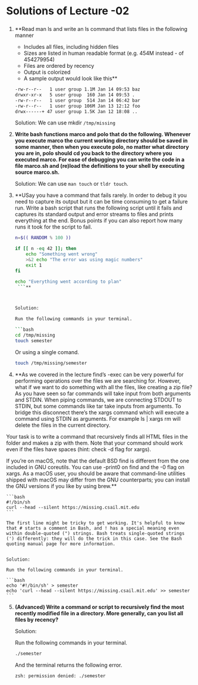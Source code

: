 # Solutions of Lecture -02

###
1. **Read man ls and write an ls command that lists files in the following manner

    - Includes all files, including hidden files
    - Sizes are listed in human readable format (e.g. 454M instead - of 454279954)
    - Files are ordered by recency
    - Output is colorized
    - A sample output would look like this**

    ```bash
    -rw-r--r--   1 user group 1.1M Jan 14 09:53 baz
    drwxr-xr-x   5 user group  160 Jan 14 09:53 .
    -rw-r--r--   1 user group  514 Jan 14 06:42 bar
    -rw-r--r--   1 user group 106M Jan 13 12:12 foo
    drwx------+ 47 user group 1.5K Jan 12 18:08 ..
    ```

    Solution: We can use mkdir ```/tmp/missing``` 

2. **Write bash functions marco and polo that do the following. Whenever you execute marco the current working directory should be saved in some manner, then when you execute polo, no matter what directory you are in, polo should cd you back to the directory where you executed marco. For ease of debugging you can write the code in a file marco.sh and (re)load the definitions to your shell by executing source marco.sh.**

    Solution: We can use ```man touch``` or ```tldr touch```.

3. **USay you have a command that fails rarely. In order to debug it you need to capture its output but it can be time consuming to get a failure run. Write a bash script that runs the following script until it fails and captures its standard output and error streams to files and prints everything at the end. Bonus points if you can also report how many runs it took for the script to fail.

    ```bash
    n=$(( RANDOM % 100 ))

    if [[ n -eq 42 ]]; then
        echo "Something went wrong"
        >&2 echo "The error was using magic numbers"
        exit 1
    fi

    echo "Everything went according to plan"
     ```**



    Solution:

    Run the following commands in your terminal.

    ```bash
    cd /tmp/missing
    touch semester
    ```

    Or using a single comand.

    ```bash
    touch /tmp/missing/semester
    ```

4. **As we covered in the lecture find’s -exec can be very powerful for performing operations over the files we are searching for. However, what if we want to do something with all the files, like creating a zip file? As you have seen so far commands will take input from both arguments and STDIN. When piping commands, we are connecting STDOUT to STDIN, but some commands like tar take inputs from arguments. To bridge this disconnect there’s the xargs command which will execute a command using STDIN as arguments. For example ls | xargs rm will delete the files in the current directory.

Your task is to write a command that recursively finds all HTML files in the folder and makes a zip with them. Note that your command should work even if the files have spaces (hint: check -d flag for xargs).

If you’re on macOS, note that the default BSD find is different from the one included in GNU coreutils. You can use -print0 on find and the -0 flag on xargs. As a macOS user, you should be aware that command-line utilities shipped with macOS may differ from the GNU counterparts; you can install the GNU versions if you like by using brew.**

    ```bash
    #!/bin/sh
    curl --head --silent https://missing.csail.mit.edu
    ```

    The first line might be tricky to get working. It's helpful to know that # starts a comment in Bash, and ! has a special meaning even within double-quoted (") strings. Bash treats single-quoted strings (') differently: they will do the trick in this case. See the Bash quoting manual page for more information.
    

    Solution:

    Run the following commands in your terminal.

    ```bash
    echo '#!/bin/sh' > semester
    echo 'curl --head --silent https://missing.csail.mit.edu' >> semester
    ```

5. **(Advanced) Write a command or script to recursively find the most recently modified file in a directory. More generally, can you list all files by recency?**

    Solution:

    Run the following commands in your terminal.

    ```bash
    ./semester
    ```

    And the terminal returns the following error.

    ```bash 
    zsh: permission denied: ./semester
    ```

